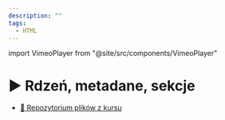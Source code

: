 ```yaml
---
description: ""
tags:
  - HTML
---
```


import VimeoPlayer from "@site/src/components/VimeoPlayer"

# ▶️ Rdzeń, metadane, sekcje

<VimeoPlayer videoId="749766870" />

- [💾 Repozytorium plików z kursu](https://github.com/codisity/kurs-html)
